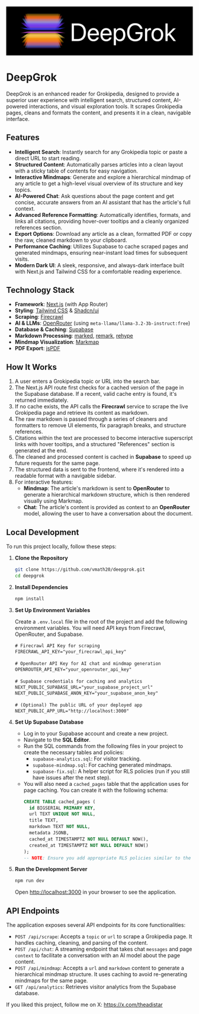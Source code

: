 ![Alt text](public/logo.png)

# DeepGrok

DeepGrok is an enhanced reader for Grokipedia, designed to provide a superior user experience with intelligent search, structured content, AI-powered interactions, and visual exploration tools. It scrapes Grokipedia pages, cleans and formats the content, and presents it in a clean, navigable interface.

## Features

- **Intelligent Search**: Instantly search for any Grokipedia topic or paste a direct URL to start reading.
- **Structured Content**: Automatically parses articles into a clean layout with a sticky table of contents for easy navigation.
- **Interactive Mindmaps**: Generate and explore a hierarchical mindmap of any article to get a high-level visual overview of its structure and key topics.
- **AI-Powered Chat**: Ask questions about the page content and get concise, accurate answers from an AI assistant that has the article's full context.
- **Advanced Reference Formatting**: Automatically identifies, formats, and links all citations, providing hover-over tooltips and a cleanly organized references section.
- **Export Options**: Download any article as a clean, formatted PDF or copy the raw, cleaned markdown to your clipboard.
- **Performance Caching**: Utilizes Supabase to cache scraped pages and generated mindmaps, ensuring near-instant load times for subsequent visits.
- **Modern Dark UI**: A sleek, responsive, and always-dark interface built with Next.js and Tailwind CSS for a comfortable reading experience.

## Technology Stack

- **Framework**: [Next.js](https://nextjs.org/) (with App Router)
- **Styling**: [Tailwind CSS](https://tailwindcss.com/) & [Shadcn/ui](https://ui.shadcn.com/)
- **Scraping**: [Firecrawl](https://firecrawl.dev/)
- **AI & LLMs**: [OpenRouter](https://openrouter.ai/) (using `meta-llama/llama-3.2-3b-instruct:free`)
- **Database & Caching**: [Supabase](https://supabase.io/)
- **Markdown Processing**: [marked](https://marked.js.org/), [remark](https://github.com/remarkjs/remark), [rehype](https://github.com/rehypejs/rehype)
- **Mindmap Visualization**: [Markmap](https://markmap.js.org/)
- **PDF Export**: [jsPDF](https://github.com/parallax/jsPDF)

## How It Works

1.  A user enters a Grokipedia topic or URL into the search bar.
2.  The Next.js API route first checks for a cached version of the page in the Supabase database. If a recent, valid cache entry is found, it's returned immediately.
3.  If no cache exists, the API calls the **Firecrawl** service to scrape the live Grokipedia page and retrieve its content as markdown.
4.  The raw markdown is passed through a series of cleaners and formatters to remove UI elements, fix paragraph breaks, and structure references.
5.  Citations within the text are processed to become interactive superscript links with hover tooltips, and a structured "References" section is generated at the end.
6.  The cleaned and processed content is cached in **Supabase** to speed up future requests for the same page.
7.  The structured data is sent to the frontend, where it's rendered into a readable format with a navigable sidebar.
8.  For interactive features:
    -   **Mindmap**: The article's markdown is sent to **OpenRouter** to generate a hierarchical markdown structure, which is then rendered visually using Markmap.
    -   **Chat**: The article's content is provided as context to an **OpenRouter** model, allowing the user to have a conversation about the document.

## Local Development

To run this project locally, follow these steps:

1.  **Clone the Repository**
    ```bash
    git clone https://github.com/vmath20/deepgrok.git
    cd deepgrok
    ```

2.  **Install Dependencies**
    ```bash
    npm install
    ```

3.  **Set Up Environment Variables**

    Create a `.env.local` file in the root of the project and add the following environment variables. You will need API keys from Firecrawl, OpenRouter, and Supabase.

    ```env
    # Firecrawl API Key for scraping
    FIRECRAWL_API_KEY="your_firecrawl_api_key"

    # OpenRouter API Key for AI chat and mindmap generation
    OPENROUTER_API_KEY="your_openrouter_api_key"

    # Supabase credentials for caching and analytics
    NEXT_PUBLIC_SUPABASE_URL="your_supabase_project_url"
    NEXT_PUBLIC_SUPABASE_ANON_KEY="your_supabase_anon_key"

    # (Optional) The public URL of your deployed app
    NEXT_PUBLIC_APP_URL="http://localhost:3000"
    ```

4.  **Set Up Supabase Database**

    -   Log in to your Supabase account and create a new project.
    -   Navigate to the **SQL Editor**.
    -   Run the SQL commands from the following files in your project to create the necessary tables and policies:
        - `supabase-analytics.sql`: For visitor tracking.
        - `supabase-mindmap.sql`: For caching generated mindmaps.
        - `supabase-fix.sql`: A helper script for RLS policies (run if you still have issues after the next step).
    - You will also need a `cached_pages` table that the application uses for page caching. You can create it with the following schema:
        ```sql
        CREATE TABLE cached_pages (
          id BIGSERIAL PRIMARY KEY,
          url TEXT UNIQUE NOT NULL,
          title TEXT,
          markdown TEXT NOT NULL,
          metadata JSONB,
          cached_at TIMESTAMPTZ NOT NULL DEFAULT NOW(),
          created_at TIMESTAMPTZ NOT NULL DEFAULT NOW()
        );
        -- NOTE: Ensure you add appropriate RLS policies similar to the other SQL files.
        ```


5.  **Run the Development Server**
    ```bash
    npm run dev
    ```
    Open [http://localhost:3000](http://localhost:3000) in your browser to see the application.

## API Endpoints

The application exposes several API endpoints for its core functionalities:

-   `POST /api/scrape`: Accepts a `topic` or `url` to scrape a Grokipedia page. It handles caching, cleaning, and parsing of the content.
-   `POST /api/chat`: A streaming endpoint that takes chat `messages` and page `context` to facilitate a conversation with an AI model about the page content.
-   `POST /api/mindmap`: Accepts a `url` and `markdown` content to generate a hierarchical mindmap structure. It uses caching to avoid re-generating mindmaps for the same page.
-   `GET /api/analytics`: Retrieves visitor analytics from the Supabase database.

If you liked this project, follow me on X: https://x.com/theadistar
